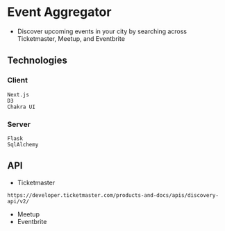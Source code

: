 # Event Aggregator
- Discover upcoming events in your city by searching across Ticketmaster, Meetup, and Eventbrite

## Technologies
### Client
```
Next.js
D3
Chakra UI
```

### Server
```
Flask 
SqlAlchemy
```

## API 
- Ticketmaster 
```
https://developer.ticketmaster.com/products-and-docs/apis/discovery-api/v2/
```
- Meetup 
- Eventbrite
